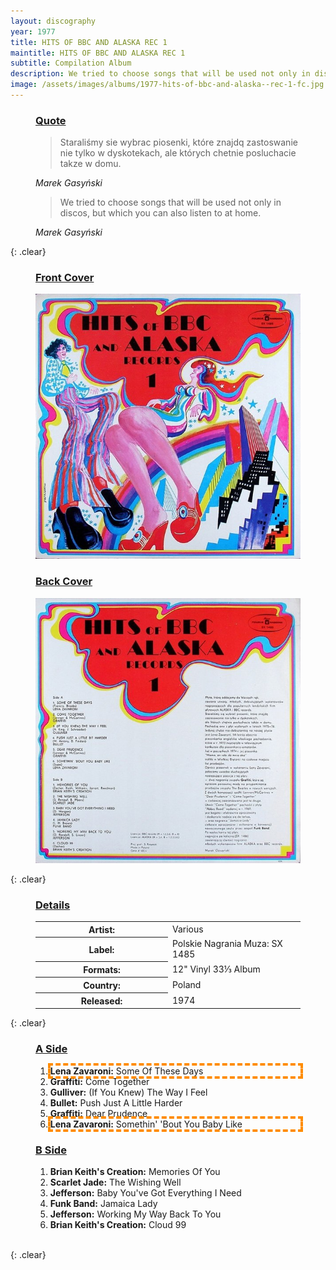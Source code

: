 ```yaml
---
layout: discography
year: 1977
title: HITS OF BBC AND ALASKA REC 1
maintitle: HITS OF BBC AND ALASKA REC 1
subtitle: Compilation Album
description: We tried to choose songs that will be used not only in discos, but which you can also listen to at home.
image: /assets/images/albums/1977-hits-of-bbc-and-alaska--rec-1-fc.jpg
---
```


<figure class="fig3">
<h3 id="quote"><a href="#quote">Quote</a></h3>
<blockquote>Starali&sacute;my sie wybrac piosenki, kt&oacute;re znajdq zastoswanie nie tylko w dyskotekach,  ale kt&oacute;rych chetnie posluchacie takze w domu.</blockquote>
<cite>Marek Gasy&nacute;ski</cite>

<blockquote>We tried to choose songs that will be used not only in discos, but which you can also listen to at home.</blockquote>
<cite>Marek Gasy&nacute;ski</cite>
</figure>

{: .clear}

<figure class="fig1">
<figcaption>
<h3 id="front"><a href="#front">Front Cover</a></h3>
</figcaption>
<a href="/assets/images/albums/1977-hits-of-bbc-and-alaska--rec-1-fc.jpg"><img src="/assets/images/albums/1977-hits-of-bbc-and-alaska--rec-1-fc.jpg" class="full-width zoom-in" alt="Front Cover for the album HITS OF BBC AND ALASKA REC 1 (1977)" /></a>
</figure>

<figure class="fig2">
<figcaption>
<h3 id="back"><a href="#back">Back Cover</a></h3>
</figcaption>
<a href="/assets/images/albums/1977-hits-of-bbc-and-alaska--rec-1-bc.jpg"><img src="/assets/images/albums/1977-hits-of-bbc-and-alaska--rec-1-bc.jpg" class="full-width zoom-in" alt="Back Cover for the album HITS OF BBC AND ALASKA REC 1 (1977)" /></a>
</figure>

{: .clear}

<figure class="fig3">
<h3 id="details"><a href="#details">Details</a></h3>
<table>
<tr><th style="width:50%">Artist:</th><td>Various</td></tr>
<tr><th>Label:</th><td>Polskie Nagrania Muza: SX 1485</td></tr>
<tr><th>Formats:</th><td>12" Vinyl 33⅓ Album</td></tr>
<tr><th>Country:</th><td>Poland</td></tr>
<tr><th>Released:</th><td>1974</td></tr>
</table>
</figure>

{: .clear}

<figure class="fig1">
<h3 id="a-side"><a href="#a-side">A Side</a></h3>
<ol>
<li style="outline: 4px dashed darkorange;"><b>Lena Zavaroni:</b> Some Of These Days</li>
<li><b>Graffiti:</b> Come Together</li>
<li><b>Gulliver:</b> (If You Knew) The Way I Feel</li>
<li><b>Bullet:</b> Push Just A Little Harder</li>
<li><b>Graffiti:</b> Dear Prudence</li>
<li style="outline: 4px dashed darkorange;"><b>Lena Zavaroni:</b> Somethin' 'Bout You Baby Like</li>
</ol>
</figure>

<figure class="fig2">
<h3 id="b-side"><a href="#b-side">B Side</a></h3>
<ol>
<li><b>Brian Keith's Creation:</b> Memories Of You</li>
<li><b>Scarlet Jade:</b> The Wishing Well</li>
<li><b>Jefferson:</b> Baby You've Got Everything I Need</li>
<li><b>Funk Band:</b> Jamaica Lady</li>
<li><b>Jefferson:</b> Working My Way Back To You</li>
<li><b>Brian Keith's Creation:</b> Cloud 99</li>
</ol>
</figure>

<br />{: .clear}
